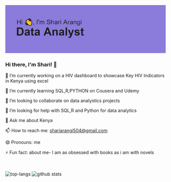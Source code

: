 ![Shari Arangi, Data Analyst](https://github.com/sharisteph/sharisteph/blob/main/me%20git%20hub.png)


### Hi there, I'm Shari! 👋

🔭 I’m currently working on a HIV dashboard to showcase Key HIV Indicators in Kenya using excel

 🌱 I’m currently learning SQL,R,PYTHON on Cousera and Udemy
 
 👯 I’m looking to collaborate on data analystics projects
 
🤔 I’m looking for help with SQL,R and Python for data analytics

💬 Ask me about Kenya

📫 How to reach me: shariarangi504@gmail.com

😄 Pronouns: me

⚡ Fun fact: about me- I am as obsessed with books as i am with novels

<br/>

![top-langs](https://github-readme-stats.vercel.app/api/top-langs?username=sarah-hart-landolt&show_icons=true&theme=radical)
![github stats](https://github-readme-stats.vercel.app/api?username=sarah-hart-landolt&show_icons=true&theme=radical)

<br/>
<br/>  


